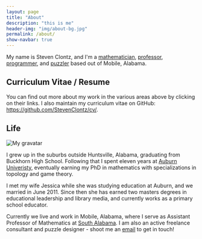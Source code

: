 ```yaml
---
layout: page
title: "About"
description: "this is me"
header-img: "img/about-bg.jpg"
permalink: /about/
show-navbar: true
---
```


My name is Steven Clontz, and I'm a
[mathematician](/math/), [professor](/teaching/),
[programmer](/code/), and [puzzler](/puzzles/)
based out of Mobile, Alabama.

## Curriculum Vitae / Resume

You can find out more about my work in the various areas
above by clicking on their links. I also maintain my
curriculum vitae on GitHub:
<https://github.com/StevenClontz/cv/>.

## Life

![My gravatar](http://www.gravatar.com/avatar/2f9ecf8e56d48c8fd7adff7a8b5400bb?size=400)

I grew up in the suburbs outside Huntsville, Alabama, graduating from
Buckhorn High School. Following that I
spent eleven years at [Auburn Univeristy](http://www.auburn.edu),
eventually earning my PhD in mathematics
with specializations in topology and game theory.

I met my wife Jessica while she was studying education at Auburn, and
we married in June 2011. Since then she has earned two
masters degrees in educational leadership and library media, and currently
works as a primary school educator.

Currently we live and work in Mobile, Alabama, where
I serve as Assistant Professor of Mathematics at
[South Alabama](http://southalabama.edu). I am also an active freelance
consultant and puzzle designer - shoot me an
[email](mailto:steven.clontz@gmail.com) to get in touch!
